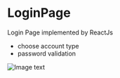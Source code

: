 # LoginPage
Login Page implemented by ReactJs
* choose account type
* password validation

![Image text](http://raw.github.com/tingwei0501/LoginPage/master/design.PNG)
